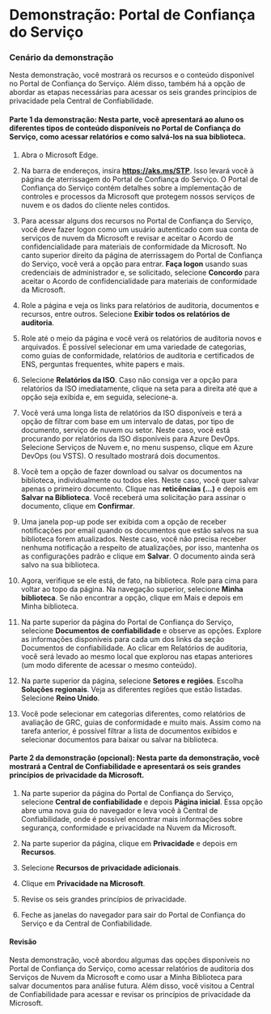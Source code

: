 ﻿---
Demo:
    title: 'Portal de Confiança do Serviço'
    module: 'Módulo 1 Lição 2: Descrever os princípios de conformidade e segurança da Microsoft: Explorar o Portal de Confiança do Serviço'
---

# Demonstração: Portal de Confiança do Serviço

### Cenário da demonstração

Nesta demonstração, você mostrará os recursos e o conteúdo disponível no Portal de Confiança do Serviço. Além disso, também há a opção de abordar as etapas necessárias para acessar os seis grandes princípios de privacidade pela Central de Confiabilidade.

#### Parte 1 da demonstração: Nesta parte, você apresentará ao aluno os diferentes tipos de conteúdo disponíveis no Portal de Confiança do Serviço, como acessar relatórios e como salvá-los na sua biblioteca. 

1. Abra o Microsoft Edge.

1. Na barra de endereços, insira **https://aks.ms/STP**.  Isso levará você à página de aterrissagem do Portal de Confiança do Serviço. O Portal de Confiança do Serviço contém detalhes sobre a implementação de controles e processos da Microsoft que protegem nossos serviços de nuvem e os dados do cliente neles contidos. 

1. Para acessar alguns dos recursos no Portal de Confiança do Serviço, você deve fazer logon como um usuário autenticado com sua conta de serviços de nuvem da Microsoft e revisar e aceitar o Acordo de confidencialidade para materiais de conformidade da Microsoft. No canto superior direito da página de aterrissagem do Portal de Confiança do Serviço, você verá a opção para entrar. **Faça logon** usando suas credenciais de administrador e, se solicitado, selecione **Concordo** para aceitar o Acordo de confidencialidade para materiais de conformidade da Microsoft.

1. Role a página e veja os links para relatórios de auditoria, documentos e recursos, entre outros.  Selecione **Exibir todos os relatórios de auditoria**.

1. Role até o meio da página e você verá os relatórios de auditoria novos e arquivados.  É possível selecionar em uma variedade de categorias, como guias de conformidade, relatórios de auditoria e certificados de ENS, perguntas frequentes, white papers e mais.

1. Selecione **Relatórios da ISO**.  Caso não consiga ver a opção para relatórios da ISO imediatamente, clique na seta para a direita até que a opção seja exibida e, em seguida, selecione-a.

1. Você verá uma longa lista de relatórios da ISO disponíveis e terá a opção de filtrar com base em um intervalo de datas, por tipo de documento, serviço de nuvem ou setor.  Neste caso, você está procurando por relatórios da ISO disponíveis para Azure DevOps.  Selecione Serviços de Nuvem e, no menu suspenso, clique em Azure DevOps (ou VSTS).  O resultado mostrará dois documentos.

1. Você tem a opção de fazer download ou salvar os documentos na biblioteca, individualmente ou todos eles.  Neste caso, você quer salvar apenas o primeiro documento.  Clique nas **reticências (…)** e depois em **Salvar na Biblioteca**.  Você receberá uma solicitação para assinar o documento, clique em **Confirmar**.

1. Uma janela pop-up pode ser exibida com a opção de receber notificações por email quando os documentos que estão salvos na sua biblioteca forem atualizados.  Neste caso, você não precisa receber nenhuma notificação a respeito de atualizações, por isso, mantenha os as configurações padrão e clique em **Salvar**.  O documento ainda será salvo na sua biblioteca.

1. Agora, verifique se ele está, de fato, na biblioteca. Role para cima para voltar ao topo da página. Na navegação superior, selecione **Minha biblioteca**.  Se não encontrar a opção, clique em Mais e depois em Minha biblioteca.

1. Na parte superior da página do Portal de Confiança do Serviço, selecione **Documentos de confiabilidade** e observe as opções. Explore as informações disponíveis para cada um dos links da seção Documentos de confiabilidade. Ao clicar em Relatórios de auditoria, você será levado ao mesmo local que explorou nas etapas anteriores (um modo diferente de acessar o mesmo conteúdo).  

1. Na parte superior da página, selecione **Setores e regiões**.  Escolha **Soluções regionais**. Veja as diferentes regiões que estão listadas.  Selecione **Reino Unido**.  

1. Você pode selecionar em categorias diferentes, como  relatórios de avaliação de GRC, guias de conformidade e muito mais.  Assim como na tarefa anterior, é possível filtrar a lista de documentos exibidos e selecionar documentos para baixar ou salvar na biblioteca.

#### Parte 2 da demonstração (opcional): Nesta parte da demonstração, você mostrará a Central de Confiabilidade e apresentará os seis grandes princípios de privacidade da Microsoft.

1. Na parte superior da página do Portal de Confiança do Serviço, selecione **Central de confiabilidade** e depois **Página inicial**. Essa opção abre uma nova guia do navegador e leva você à Central de Confiabilidade, onde é possível encontrar mais informações sobre segurança, conformidade e privacidade na Nuvem da Microsoft.

1. Na parte superior da página, clique em **Privacidade** e depois em **Recursos**.

1. Selecione **Recursos de privacidade adicionais**.

1. Clique em **Privacidade na Microsoft**.

1. Revise os seis grandes princípios de privacidade.

1. Feche as janelas do navegador para sair do Portal de Confiança do Serviço e da Central de Confiabilidade.

#### Revisão

Nesta demonstração, você abordou algumas das opções disponíveis no Portal de Confiança do Serviço, como acessar relatórios de auditoria dos Serviços de Nuvem da Microsoft e como usar a Minha Biblioteca para salvar documentos para análise futura.  Além disso, você visitou a Central de Confiabilidade para acessar e revisar os princípios de privacidade da Microsoft.
